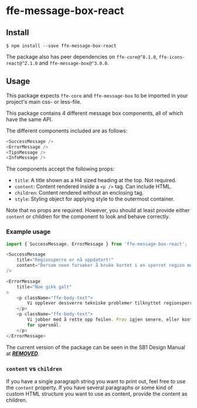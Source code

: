 # ffe-message-box-react

## Install

```
$ npm install --save ffe-message-box-react
```

The package also has peer dependencies on `ffe-core@^8.1.0`,
`ffe-icons-react@^2.1.0` and `ffe-message-box@^3.0.0`.

## Usage

This package expects `ffe-core` and `ffe-message-box` to be imported in your
project's main css- or less-file.

This package contains 4 different message box components, all of which have the
same API.

The different components included are as follows:

```javascript
<SuccessMessage />
<ErrorMessage />
<TipsMessage />
<InfoMessage />
```

The components accept the following props:

- `title`: A title shown as a H4 sized heading at the top. Not required.
- `content`: Content rendered inside a `<p />` tag. Can include HTML.
- `children`: Content rendered without an enclosing tag.
- `style`: Styling object for applying style to the outermost container.

Note that no props are required. However, you should at least provide either
`content` or children for the component to look and behave correctly.

### Example usage

```javascript
import { SuccessMessage, ErrorMessage } from 'ffe-message-box-react';

<SuccessMessage
    title="Regionsperre er nå oppdatert!"
    content="Dersom noen forsøker å bruke kortet i en sperret region mottar du en SMS (gratis)."
/>

<ErrorMessage
    title="Noe gikk galt"
>
    <p className="ffe-body-text">
        Vi opplever dessverre tekniske problemer tilknyttet regionsperre.
    </p>
    <p className="ffe-body-text">
        Vi jobber med å rette opp feilen. Prøv igjen senere, eller kontakt oss
        for spørsmål.
    </p>
</ErrorMessage>
```

The current version of the package can be seen in the SB1 Design Manual at
[***REMOVED***](***REMOVED***).

### `content` vs `children`

If you have a single paragraph string you want to print out, feel free to use
the `content` property. If you have several paragraphs or some kind of custom
HTML structure you want to use as content, provide the content as children.
